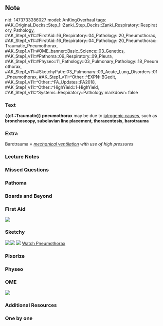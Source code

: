 ## Note
nid: 1473733386027
model: AnKingOverhaul
tags: #AK_Original_Decks::Step_1::Zanki_Step_Decks::Zanki_Respiratory::Respiratory_Pathology, #AK_Step1_v11::#FirstAid::16_Respiratory::04_Pathology::20_Pneumothorax, #AK_Step1_v11::#FirstAid::16_Respiratory::04_Pathology::20_Pneumothorax::Traumatic_Pneumothorax, #AK_Step1_v11::#OME_banner::Basic_Science::03_Genetics, #AK_Step1_v11::#Pathoma::09_Respiratory::09_Pleura, #AK_Step1_v11::#Physeo::11_Pathology::03_Pulmonary_Pathology::18_Pneumothorax, #AK_Step1_v11::#SketchyPath::03_Pulmonary::03_Acute_Lung_Disorders::01_Pneumothorax, #AK_Step1_v11::^Other::^EXPN::BGedit, #AK_Step1_v11::^Other::^FA_Updates::FA2018, #AK_Step1_v11::^Other::^HighYield::1-HighYield, #AK_Step1_v11::^Systems::Respiratory::Pathology
markdown: false

### Text
<div>
  <b>{{c1::Traumatic}} pneumothorax</b> may be due to <u>iatrogenic
  causes</u>, such as <b>bronchoscopy, subclavian line placement,
  thoracentesis, barotrauma</b>
</div>

### Extra
<div>
  Barotrauma = <u style="font-style: italic;">mechanical
  ventilation</u> <i style="font-style: italic;">with use of
  high</i> <i style="font-style: italic;">pressures</i>
</div>

### Lecture Notes


### Missed Questions


### Pathoma


### Boards and Beyond


### First Aid
<img src="paste-140522739991666.jpg">

### Sketchy
<img src=
"Screen%20Shot%202019-12-27%20at%201.16.51%20PM.JPG"><img src=
"Screen%20Shot%202019-12-27%20at%201.17.13%20PM.JPG"> <img src=
"Screen%20Shot%202019-12-29%20at%2011.28.23%20AM.JPG"> <a href=
"https://dashboard.sketchy.com/study/medical/courses/medical-pathophysiology/units/medical-pathophysiology-pulmonary/videos/medical-pathophysiology-pulmonary-acute-lung-disorders-pneumothorax?utm_source=anki&utm_medium=partnership&utm_campaign=february_update&utm_content=medical">
Watch Pneumothorax</a>

### Pixorize


### Physeo


### OME
<div class="ome-widget">
  <a href=
  "https://onlinemeded.org/spa/pulmonary-hypertension?ref=anki"><img src="_OME_AnkiFlashcards_Topic_5.png"></a>
</div>

### Additional Resources


### One by one

